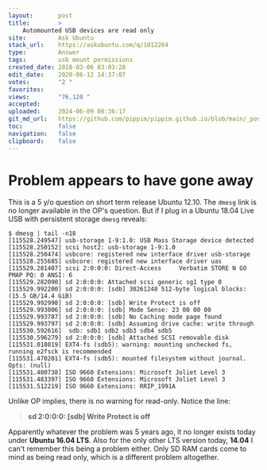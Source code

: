 ```yaml
---
layout:       post
title:        >
    Automounted USB devices are read only
site:         Ask Ubuntu
stack_url:    https://askubuntu.com/q/1012264
type:         Answer
tags:         usb mount permissions
created_date: 2018-03-06 03:03:28
edit_date:    2020-06-12 14:37:07
votes:        "2 "
favorites:    
views:        "76,120 "
accepted:     
uploaded:     2024-06-09 08:36:17
git_md_url:   https://github.com/pippim/pippim.github.io/blob/main/_posts/2018/2018-03-06-Automounted-USB-devices-are-read-only.md
toc:          false
navigation:   false
clipboard:    false
---
```


# Problem appears to have gone away

This is a 5 y/o question on short term release Ubuntu 12.10. The `dmesg` link is no longer available in the OP's question. But if I plug in a Ubuntu 18.04 Live USB with persistent storage `dmesg` reveals:

``` 
$ dmesg | tail -n18
[115528.249547] usb-storage 1-9:1.0: USB Mass Storage device detected
[115528.250152] scsi host2: usb-storage 1-9:1.0
[115528.250474] usbcore: registered new interface driver usb-storage
[115528.255685] usbcore: registered new interface driver uas
[115529.281407] scsi 2:0:0:0: Direct-Access     Verbatim STORE N GO       PMAP PQ: 0 ANSI: 6
[115529.282090] sd 2:0:0:0: Attached scsi generic sg1 type 0
[115529.992200] sd 2:0:0:0: [sdb] 30261248 512-byte logical blocks: (15.5 GB/14.4 GiB)
[115529.992998] sd 2:0:0:0: [sdb] Write Protect is off
[115529.993006] sd 2:0:0:0: [sdb] Mode Sense: 23 00 00 00
[115529.993787] sd 2:0:0:0: [sdb] No Caching mode page found
[115529.993797] sd 2:0:0:0: [sdb] Assuming drive cache: write through
[115530.592616]  sdb: sdb1 sdb2 sdb3 sdb4 sdb5
[115530.596279] sd 2:0:0:0: [sdb] Attached SCSI removable disk
[115531.018019] EXT4-fs (sdb5): warning: mounting unchecked fs, running e2fsck is recommended
[115531.470201] EXT4-fs (sdb5): mounted filesystem without journal. Opts: (null)
[115531.480738] ISO 9660 Extensions: Microsoft Joliet Level 3
[115531.483397] ISO 9660 Extensions: Microsoft Joliet Level 3
[115531.512219] ISO 9660 Extensions: RRIP_1991A
```

Unlike OP implies, there is no warning for read-only. Notice the line:

> **sd 2:0:0:0: [sdb] Write Protect is off**  

Apparently whatever the problem was 5 years ago, it no longer exists today under **Ubuntu 16.04 LTS**. Also for the only other LTS version today, **14.04** I can't remember this being a problem either. Only SD RAM cards come to mind as being read only, which is a different problem altogether.
